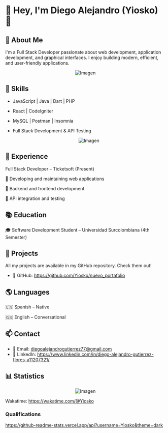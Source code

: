 # 👋 Hey, I'm Diego Alejandro (Yiosko) 🚀

## 🌟 About Me
I'm a Full Stack Developer passionate about web development, application development, and graphical interfaces. I enjoy building modern, efficient, and user-friendly applications.

  <p align="center">
    <img src="https://i.postimg.cc/MK1C8MY6/360016600-291156673315624-972967837495691433-n.jpg" alt="Imagen">
  </p>

## 🚀 Skills

- JavaScript | Java | Dart | PHP

- React | CodeIgniter

- MySQL | Postman | Insomnia

- Full Stack Development & API Testing

  <p align="center">
    <img src="https://github-readme-stats.vercel.app/api/top-langs/?username=Yiosko&title_color=fff&icon_color=79ff97&text_color=9f9f9f&bg_color=151515" alt="Imagen">
  </p>


## 💼 Experience
Full Stack Developer – Ticketsoft (Present)

🔹 Developing and maintaining web applications

🔹 Backend and frontend development

🔹 API integration and testing

## 📚 Education
🎓 Software Development Student – Universidad Surcolombiana (4th Semester)

## 📂 Projects
All my projects are available in my GitHub repository. Check them out!
- 🔗 GitHub: https://github.com/Yiosko/nuevo_portafolio

## 🌎 Languages
🇪🇸 Spanish – Native

🇬🇧 English – Conversational

## 📫 Contact
- 📩 Email: diegoalejandrogutierrez77@gmail.com
- 💼 LinkedIn: https://www.linkedin.com/in/diego-alejandro-gutierrez-flores-a11207321/

## 📊 Statistics

  <p align="center">
    <img src="https://github-readme-stats.vercel.app/api/wakatime?username=Yiosko&theme=dark" alt="Imagen">
  </p>

Wakatime: https://wakatime.com/@Yiosko

### Qualifications

https://github-readme-stats.vercel.app/api?username=Yiosko&theme=dark
